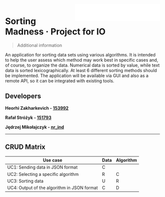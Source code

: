 <img src="./images/put_logo_text.png" alt="Logo of the project" align="right">

# Sorting Madness &middot; Project for IO 
> Additional information

An application for sorting data sets using various algorithms. It is intended to help the user assess which method may work best in specific cases and, of course, to organize the data. Numerical data is sorted by value, while text data is sorted lexicographically. At least 6 different sorting methods should be implemented. The application will be available via GUI and also as a remote API, so it can be integrated with existing tools.

## Developers
**Heorhi Zakharkevich - [153992](https://usosweb.put.poznan.pl/kontroler.php?_action=katalog2/osoby/pokazOsobe&os_id=107761)**

**Rafał Stróżyk - [151793](https://usosweb.put.poznan.pl/kontroler.php?_action=katalog2/osoby/pokazOsobe&os_id=105473)**

**Jędrzej Mikołajczyk - [nr_ind](https://usosweb.put.poznan.pl/kontroler.php?_action=katalog2/osoby/pokazOsobe&os_id=105230)**

---

## CRUD Matrix

| Use case                                              | Data  | Algorithm |
| -------------------------------------------------     | ------ | ------- |
| UC1: Sending data in JSON format                      |  C     |         |           
| UC2: Selecting a specific algorithm                   |  R     |    C    |           
| UC3: Sorting data                                     |  U     |    R    |           
| UC4: Output of the algorithm in JSON format           |  C     |    D    |           
